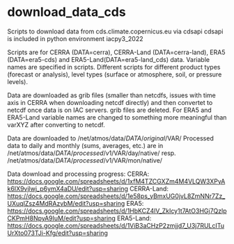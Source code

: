 # download_data_cds
Scripts to download data from cds.climate.copernicus.eu via cdsapi
cdsapi is included in python environment iacpy3_2022

Scripts are for CERRA (DATA=cerra), CERRA-Land (DATA=cerra-land), ERA5 (DATA=era5-cds) and ERA5-Land(DATA=era5-land_cds) data.
Variable names are specified in scripts. Different scripts for different product types (forecast or analysis),
 level types (surface or atmosphere, soil, or pressure levels).

Data are downloaded as grib files (smaller than netcdfs, issues with time axis in CERRA when downloading netcdf directly)
 and then convertet to netcdf once data is on IAC servers. grib files are deleted.
For ERA5 and ERA5-Land variable names are changed to something more meaningful than varXYZ after converting to netcdf.

Data are downloaded to /net/atmos/data/$DATA/original/$VAR/
Processed data to daily and monthly (sums, averages, etc.) are in /net/atmos/data/$DATA/processed/v1/$VAR/day/native/
 resp. /net/atmos/data/$DATA/processed/v1/$VAR/mon/native/

Data download and processing progress:
CERRA: https://docs.google.com/spreadsheets/d/1xfM4TZCGXZm4M4VLQW3XPyAk6IX9vjlwj_p6ymX4aDU/edit?usp=sharing
CERRA-Land: https://docs.google.com/spreadsheets/d/1e58ps_yBmxUG0jvL8ZmNNr7Zz_UXuqIZsz4MdRAzvbM/edit?usp=sharing
ERA5: https://docs.google.com/spreadsheets/d/1HbKCZ4lV_ZkIcy1t7AtO3HGj7QzlpCKPmH8NpyA9IuM/edit?usp=sharing
ERA5-Land: https://docs.google.com/spreadsheets/d/1ViB3aCHzP2zmjjd7_U3j7RULcITuUrXto073TJi-Kfg/edit?usp=sharing

